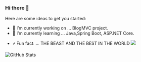 ### Hi there 👋

<!--
**alperenmutlu/alperenmutlu** is a ✨ _special_ ✨ repository because its `README.md` (this file) appears on your GitHub profile. -->

Here are some ideas to get you started:

- 🔭 I’m currently working on ... BlogMVC project.
- 🌱 I’m currently learning ... Java,Spring Boot, ASP.NET Core.
<!-- 👯 I’m looking to collaborate on ... XX
- 🤔 I’m looking for help with ... XX
- 💬 Ask me about ... XX --
- 😄 Pronouns: ... XX -->
<!--- 📫 How to reach me: ... -->
- ⚡ Fun fact: ... THE BEAST AND THE BEST IN THE WORLD
![](https://komarev.com/ghpvc/?username=alperenmutlu&color=blue)

![GitHub Stats](https://github-readme-stats.vercel.app/api?username=AlperenMutlu&theme=radical)
